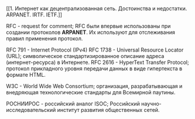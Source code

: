 [[1. Интернет как децентрализованная сеть. Достоинства и недостатки. ARPANET. IRTF. IETF.]]

RFC - request for comment; RFC были впервые использованы при создании протоколов **ARPANET**. Их используют для отслеживания правил применения протокол.

RFC 791 - Internet Protocol (IPv4)
RFC 1738 - Universal Resource Locator (URL); символическое стандартизированное описание адреса (интернет-ресурса) в Интернете.
RFC 2616 - HyperText Transfer Protocol; протокол прикладного уровня передачи данных в виде гипертекста в формате HTML.

W3C - World Wide Web Consortium; организация, разрабатывающая и внедряющая технологические стандарты для Всемирной паутины.

РОСНИИРОС - российский аналог ISOC; Российский научно-исследовательский институт развития общественных сетей.

